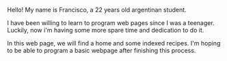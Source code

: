 Hello! 
My name is Francisco, a 22 years old argentinan student.

I have been willing to learn to program web pages since I was a teenager. Luckily, now i'm having some more spare time and dedication to do it.

In this web page, we will find a home and some indexed recipes. I'm hoping to be able to program a basic webpage after finishing this process.
